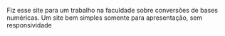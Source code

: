 Fiz esse site para um trabalho na faculdade sobre conversões de bases numéricas. Um site bem simples somente para apresentação, sem responsividade